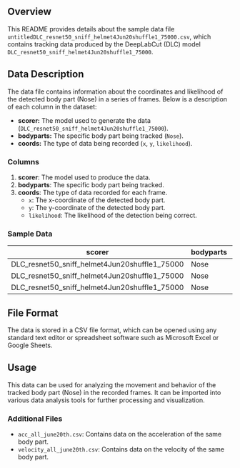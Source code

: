 ## Overview

This README provides details about the sample data file `untitledDLC_resnet50_sniff_helmet4Jun20shuffle1_75000.csv`, which contains tracking data produced by the DeepLabCut (DLC) model `DLC_resnet50_sniff_helmet4Jun20shuffle1_75000`.

## Data Description

The data file contains information about the coordinates and likelihood of the detected body part (Nose) in a series of frames. Below is a description of each column in the dataset:

- **scorer:** The model used to generate the data (`DLC_resnet50_sniff_helmet4Jun20shuffle1_75000`).
- **bodyparts:** The specific body part being tracked (`Nose`).
- **coords:** The type of data being recorded (`x`, `y`, `likelihood`).

### Columns

1. **scorer**: The model used to produce the data.
2. **bodyparts**: The specific body part being tracked.
3. **coords**: The type of data recorded for each frame.
    - `x`: The x-coordinate of the detected body part.
    - `y`: The y-coordinate of the detected body part.
    - `likelihood`: The likelihood of the detection being correct.

### Sample Data

| scorer                                      | bodyparts | coords     | 0                | 1                |
|---------------------------------------------|-----------|------------|------------------|------------------|
| DLC_resnet50_sniff_helmet4Jun20shuffle1_75000 | Nose      | x          | 820.226867675781 | 345.133819580078 |
| DLC_resnet50_sniff_helmet4Jun20shuffle1_75000 | Nose      | y          | 610.618286132813 | 55.7734107971191 |
| DLC_resnet50_sniff_helmet4Jun20shuffle1_75000 | Nose      | likelihood | 0.0242341384291649 | 0.146951898932457 |

## File Format

The data is stored in a CSV file format, which can be opened using any standard text editor or spreadsheet software such as Microsoft Excel or Google Sheets.

## Usage

This data can be used for analyzing the movement and behavior of the tracked body part (Nose) in the recorded frames. It can be imported into various data analysis tools for further processing and visualization.

### Additional Files

- `acc_all_june20th.csv`: Contains data on the acceleration of the same body part.
- `velocity_all_june20th.csv`: Contains data on the velocity of the same body part.



